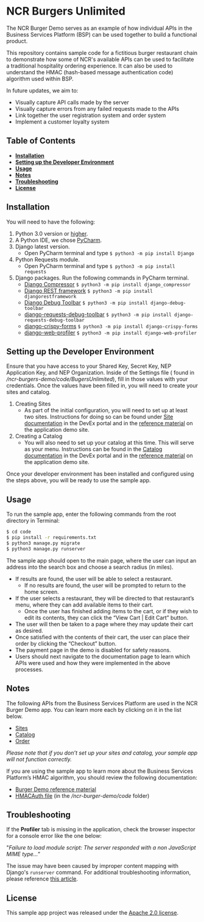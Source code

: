 # NCR Burgers Unlimited
The NCR Burger Demo serves as an example of how individual APIs in the Business Services Platform (BSP) can be used together to build a functional product.

This repository contains sample code for a fictitious burger restaurant chain to demonstrate how some of NCR's available APIs can be used to facilitate a traditional hospitality ordering experience. It can also be used to understand the HMAC (hash-based message authentication code) algorithm used within BSP. 

In future updates, we aim to: 
-	Visually capture API calls made by the server
-	Visually capture errors from any failed requests made to the APIs
-	Link together the user registration system and order system
-	Implement a customer loyalty system



## Table of Contents
* __[Installation](#installation)__
* __[Setting up the Developer Environment](#setting-up-the-developer-environment)__
* __[Usage](#usage)__
* __[Notes](#notes)__
* __[Troubleshooting](#troubleshooting)__
* __[License](#license)__

## Installation
You will need to have the following:
1. Python 3.0 version or [higher](https://www.python.org/downloads/).
2. A Python IDE, we chose [PyCharm](https://www.jetbrains.com/pycharm/download/#section=mac).
3. Django latest version.
   * Open PyCharm terminal and type ```$ python3 -m pip install Django```
4. Python Requests module.
   * Open PyCharm terminal and type ```$ python3 -m pip install requests```
5. Django packages. Run the following commands in PyCharm terminal.
   * [Django Compressor](https://django-compressor.readthedocs.io/en/stable/) ```$ python3 -m pip install django_compressor```
   * [Django REST framework](https://www.django-rest-framework.org/) ```$ python3 -m pip install djangorestframework```
   * [Django Debug Toolbar](https://django-debug-toolbar.readthedocs.io/en/latest/) ```$ python3 -m pip install django-debug-toolbar```
   * [django-requests-debug-toolbar](https://github.com/marceltschoppch/django-requests-debug-toolbar) ```$ python3 -m pip install django-requests-debug-toolbar```
   * [django-crispy-forms](https://django-crispy-forms.readthedocs.io/en/latest/) ```$ python3 -m pip install django-crispy-forms```
   * [django-web-profiler](https://github.com/MicroPyramid/django-web-profiler) ```$ python3 -m pip install django-web-profiler```
   
## Setting up the Developer Environment
Ensure that you have access to your Shared Key, Secret Key, NEP Application Key, and NEP Organization. Inside of the Settings file ( found in */ncr-burgers-demo/code/BugersUnlimited*), fill in those values with your credentials. Once the values have been filled in, you will need to create your sites and catalog. 
 
1. Creating Sites
   * As part of the initial configuration, you will need to set up at least two sites. Instructions for doing so can be found under [Site documentation](https://developer.ncr.com/portals/dev-portal/api-explorer/details/15/documentation?version=1.99&path=post_sites_import) in the DevEx portal and in the [reference material](https://burgersdemo.ncrcloud.com/burger/about#Sites_Quick_Start) on the application demo site.
2. Creating a Catalog 
   * You will also need to set up your catalog at this time. This will serve as your menu. Instructions can be found in the [Catalog documentation](https://developer.ncr.com/portals/dev-portal/api-explorer/details/8/documentation?version=2.99) in the DevEx portal and in the [reference material](https://burgersdemo.ncrcloud.com/burger/about#Tutorial_Catalog) on the application demo site.
   
Once your developer environment has been installed and configured using the steps above, you will be ready to use the sample app. 

## Usage
To run the sample app, enter the following commands from the root directory in Terminal: 
```bash
$ cd code
$ pip install -r requirements.txt
$ python3 manage.py migrate
$ python3 manage.py runserver
```

The sample app should open to the main page, where the user can input an address into the search box and choose a search radius (in miles). 

* If results are found, the user will be able to select a restaurant.
    * If no results are found, the user will be prompted to return to the home screen. 
* If the user selects a restaurant, they will be directed to that restaurant’s menu, where they can add available items to their cart. 
    * Once the user has finished adding items to the cart, or if they wish to edit its contents, they can click the “View Cart | Edit Cart” button. 
* The user will then be taken to a page where they may update their cart as desired.  
* Once satisfied with the contents of their cart, the user can place their order by clicking the “Checkout” button. 
* The payment page in the demo is disabled for safety reasons. 
* Users should next navigate to the documentation page to learn which APIs were used and how they were implemented in the above processes. 

## Notes
 The following APIs from the Business Services Platform are used in the NCR Burger Demo app. You can learn more each by clicking on it in the list below. <br/>
- [Sites](https://developer.ncr.com/portals/dev-portal/api-explorer/details/15/documentation?version=1.99&path=post_sites_import)
- [Catalog](https://developer.ncr.com/portals/dev-portal/api-explorer/details/8/documentation?version=2.99)
- [Order](https://developer.ncr.com/portals/dev-portal/api-explorer/details/9/documentation?version=3.99) <br/>

*Please note that if you don’t set up your sites and catalog, your sample app will not function correctly.* 

If you are using the sample app to learn more about the Business Services Platform’s HMAC algorithm, you should review the following documentation: <br/>
- [Burger Demo reference material](https://burgersdemo.ncrcloud.com/burger/about#Authentication_HMAC) 
- [HMACAuth file](code/HMACAuth.py) (in the */ncr-burger-demo/code* folder)<br/>

## Troubleshooting
If the **Profiler** tab is missing in the application, check the browser inspector for a console error like the one below: 

"*Failure to load module script: The server responded with a non JavaScript MIME type..."* 

The issue may have been caused by improper content mapping with Django's ```runserver``` command. For additional troubleshooting information, please reference [this article](https://django-debug-toolbar.readthedocs.io/en/latest/installation.html#troubleshooting).

## License
This sample app project was released under the [Apache 2.0 license](https://github.com/NCR-Corporation/sample-app-burgers/blob/main/LICENSE).
